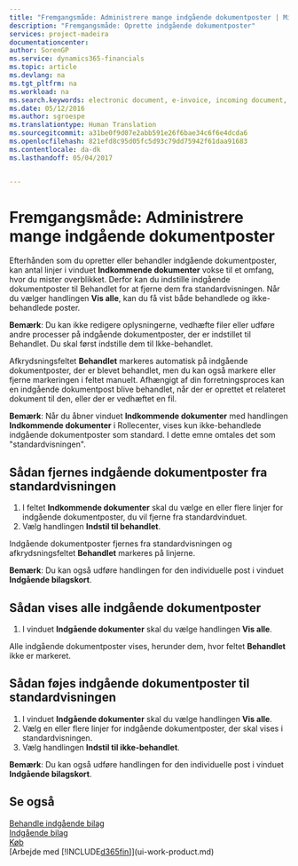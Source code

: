 ```yaml
---
title: "Fremgangsmåde: Administrere mange indgående dokumentposter | Microsoft Docs"
description: "Fremgangsmåde: Oprette indgående dokumentposter"
services: project-madeira
documentationcenter: 
author: SorenGP
ms.service: dynamics365-financials
ms.topic: article
ms.devlang: na
ms.tgt_pltfrm: na
ms.workload: na
ms.search.keywords: electronic document, e-invoice, incoming document, OCR, ecommerce, document exchange, import invoice
ms.date: 05/12/2016
ms.author: sgroespe
ms.translationtype: Human Translation
ms.sourcegitcommit: a31be0f9d07e2abb591e26f6bae34c6f6e4dcda6
ms.openlocfilehash: 821efd8c95d05fc5d93c79dd75942f61daa91683
ms.contentlocale: da-dk
ms.lasthandoff: 05/04/2017


---
```

# <a name="how-to-manage-many-incoming-document-records"></a>Fremgangsmåde: Administrere mange indgående dokumentposter
Efterhånden som du opretter eller behandler indgående dokumentposter, kan antal linjer i vinduet **Indkommende dokumenter** vokse til et omfang, hvor du mister overblikket. Derfor kan du indstille indgående dokumentposter til Behandlet for at fjerne dem fra standardvisningen. Når du vælger handlingen **Vis alle**, kan du få vist både behandlede og ikke-behandlede poster.

**Bemærk**: Du kan ikke redigere oplysningerne, vedhæfte filer eller udføre andre processer på indgående dokumentposter, der er indstillet til Behandlet. Du skal først indstille dem til Ikke-behandlet.

Afkrydsningsfeltet **Behandlet** markeres automatisk på indgående dokumentposter, der er blevet behandlet, men du kan også markere eller fjerne markeringen i feltet manuelt. Afhængigt af din forretningsproces kan en indgående dokumentpost blive behandlet, når der er oprettet et relateret dokument til den, eller der er vedhæftet en fil.

**Bemærk**: Når du åbner vinduet **Indkommende dokumenter** med handlingen **Indkommende dokumenter** i Rollecenter, vises kun ikke-behandlede indgående dokumentposter som standard. I dette emne omtales det som "standardvisningen".

## <a name="to-remove-incoming-document-records-from-the-default-view"></a>Sådan fjernes indgående dokumentposter fra standardvisningen
1. I feltet **Indkommende dokumenter** skal du vælge en eller flere linjer for indgående dokumentposter, du vil fjerne fra standardvinduet.
2. Vælg handlingen **Indstil til behandlet**.

Indgående dokumentposter fjernes fra standardvisningen og afkrydsningsfeltet **Behandlet** markeres på linjerne.

**Bemærk**: Du kan også udføre handlingen for den individuelle post i vinduet **Indgående bilagskort**.

## <a name="to-view-all-incoming-document-records"></a>Sådan vises alle indgående dokumentposter
1. I vinduet **Indgående dokumenter** skal du vælge handlingen **Vis alle**.

Alle indgående dokumentposter vises, herunder dem, hvor feltet **Behandlet** ikke er markeret.

## <a name="to-add-incoming-document-records-to-the-default-view"></a>Sådan føjes indgående dokumentposter til standardvisningen
1. I vinduet **Indgående dokumenter** skal du vælge handlingen **Vis alle**.
2. Vælg en eller flere linjer for indgående dokumentposter, der skal vises i standardvisningen.
3. Vælg handlingen **Indstil til ikke-behandlet**.  

**Bemærk**: Du kan også udføre handlingen for den individuelle post i vinduet **Indgående bilagskort**.

## <a name="see-also"></a>Se også
[Behandle indgående bilag](across-process-income-documents.md)  
[Indgående bilag](across-income-documents.md)  
[Køb](purchasing-manage-purchasing.md)  
[Arbejde med [!INCLUDE[d365fin](includes/d365fin_md.md)]](ui-work-product.md)

